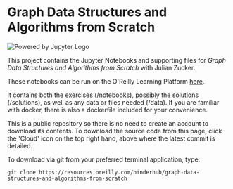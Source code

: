 # Graph Data Structures and Algorithms from Scratch

![Powered by Jupyter Logo](https://cdn.oreillystatic.com/images/icons/powered_by_jupyter.png)

This project contains the Jupyter Notebooks and supporting files for _Graph Data Structures and Algorithms from Scratch_ with Julian Zucker. 

These notebooks can be run on the O'Reilly Learning Platform [here](https://learning.oreilly.com/jupyter-notebooks/~/${NOTEBOOK_FPID}).

It contains both the exercises (/notebooks), possibly the solutions (/solutions), as well as any data or files needed (/data). If you are familiar with docker, there is also a dockerfile included for your convenience. 

This is a public repository so there is no need to create an account to download its contents. To download the source code from this page, click the 'Cloud' icon on the top right hand, above where the latest commit is detailed.

To download via git from your preferred terminal application, type:

```git clone https://resources.oreilly.com/binderhub/graph-data-structures-and-algorithms-from-scratch```
